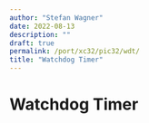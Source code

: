 ```yaml
---
author: "Stefan Wagner"
date: 2022-08-13
description: ""
draft: true
permalink: /port/xc32/pic32/wdt/
title: "Watchdog Timer"
---
```


# Watchdog Timer
